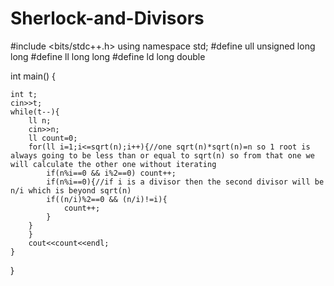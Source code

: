 # Sherlock-and-Divisors
#include <bits/stdc++.h>
using namespace std;
#define ull unsigned long long
#define ll long long
#define ld long double


int main() {

    int t;
    cin>>t;
    while(t--){
        ll n;
        cin>>n;
        ll count=0;
        for(ll i=1;i<=sqrt(n);i++){//one sqrt(n)*sqrt(n)=n so 1 root is always going to be less than or equal to sqrt(n) so from that one we will calculate the other one without iterating
            if(n%i==0 && i%2==0) count++;
            if(n%i==0){//if i is a divisor then the second divisor will be n/i which is beyond sqrt(n)
            if((n/i)%2==0 && (n/i)!=i){
                count++;
            }
        }
        }
        cout<<count<<endl;
    }


}





